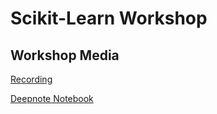 # Scikit-Learn Workshop

## Workshop Media

[Recording](https://youtu.be/-Q7CGN12arA)

[Deepnote Notebook](https://deepnote.com/project/Preprocessing-with-SciKit-Learn-CS-9CY3pQtKFPPG87TAUvw/%2Fsci-kitWorkshop.ipynb)
